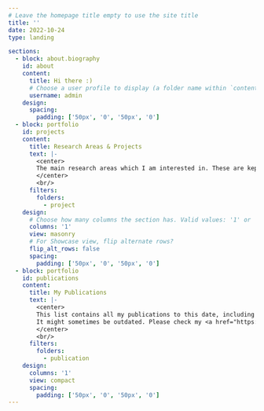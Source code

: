 ```yaml
---
# Leave the homepage title empty to use the site title
title: ''
date: 2022-10-24
type: landing

sections:
  - block: about.biography
    id: about
    content:
      title: Hi there :)
      # Choose a user profile to display (a folder name within `content/authors/`)
      username: admin
    design:
      spacing:
        padding: ['50px', '0', '50px', '0']
  - block: portfolio
    id: projects
    content:
      title: Research Areas & Projects
      text: |-
        <center>
        The main research areas which I am interested in. These are kept intentionally broad, at least for now.
        </center>
        <br/>
      filters:
        folders:
          - project
    design:
      # Choose how many columns the section has. Valid values: '1' or '2'.
      columns: '1'
      view: masonry
      # For Showcase view, flip alternate rows?
      flip_alt_rows: false
      spacing:
        padding: ['50px', '0', '50px', '0']
  - block: portfolio
    id: publications
    content:
      title: My Publications
      text: |-
        <center>
        This list contains all my publications to this date, including conference, journal, and workshop papers.</br>
        It might sometimes be outdated. Please check my <a href="https://scholar.google.com/citations?hl=en&user=oJUHhu4AAAAJ">Google Scholar page</a> for a possibly more accurate list.
        </center>
        <br/>
      filters:
        folders:
          - publication
    design:
      columns: '1'
      view: compact
      spacing:
        padding: ['50px', '0', '50px', '0']
---
```

